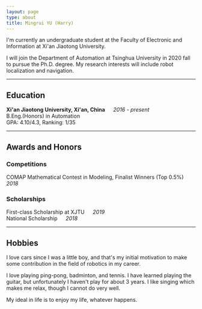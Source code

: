 ```yaml
---
layout: page
type: about
title: Mingrui YU (Harry)
---
```


I'm currently an undergraduate student at the Faculty of Electronic and Information at Xi'an Jiaotong University. 

I will join the Department of Automation at Tsinghua University in 2020 fall to pursue the Ph.D. degree. My research interests will include robot localization and navigation. 

***
## Education

**Xi'an Jiaotong University, Xi'an, China**  &emsp;  *2016 - present*  
B.Eng.(Honors) in Automation  
GPA: 4.10/4.3, Ranking: 1/35

***
## Awards and Honors

### Competitions
COMAP Mathematical Contest in Modeling, Finalist Winners (Top 0.5%) &emsp; *2018* 

### Scholarships
First-class Scholarship at XJTU &emsp; *2019*  
National Scholarship &emsp; *2018*

***
## Hobbies

I love cars since I was a little boy, and that's my initial motivation to make some contribution in the field of robotics in my career.

I love playing ping-pong, badminton, and tennis. I have learned playing the guitar, but unfortunately I haven't play for about 3 years. I like singing which makes me relax, though I cannot do very well.

My ideal in life is to enjoy my life, whatever happens.